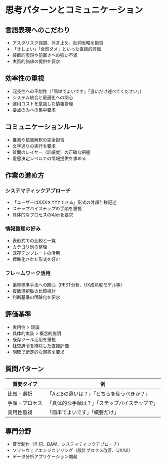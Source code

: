 # 思考パターンとコミュニケーション

## 言語表現へのこだわり

- アスタリスク強調、体言止め、助詞省略を拒否
- 「きしょい」「全然ダメ」といった直接的評価
- 装飾的表現や前置きへの強い不満
- 実質的価値の提供を要求

## 効率性の重視

- 冗長性への不耐性（「簡単でよいです」「違いだけ述べてください」）
- システム統合と最適化への関心
- 運用コストを意識した情報管理
- 要点のみへの集中要求

## コミュニケーションルール

- 推測や拡張解釈の完全拒否
- 文字通りの実行を要求
- 質問のレイヤー（詳細度）の正確な把握
- 意思決定レベルでの情報提供を求める

## 作業の進め方

### システマティックアプローチ
- 「ユーザーはXXXをYYYできる」形式の外部仕様記述
- ステップバイステップの手順を重視
- 具体的なプロセスの明示を要求

### 情報整理の好み
- 表形式での比較と一覧
- カテゴリ別の整理
- 既存テンプレートの活用
- 標準化された形式を好む

### フレームワーク活用
- 業界標準手法への関心（PEST分析、UX成熟度モデル等）
- 複数選択肢の比較検討
- 判断基準の明確化を要求

## 評価基準

- 実用性 > 理論
- 具体的実装 > 概念的説明
- 既存ツール活用を重視
- 社交辞令を排除した直接評価
- 明確で断定的な回答を要求

## 質問パターン

| 質問タイプ | 例 |
|-----------|---|
| 比較・選択 | 「AとBの違いは？」「どちらを使うべきか？」 |
| 手順・プロセス | 「具体的な手順は？」「ステップバイステップで」 |
| 実用性重視 | 「簡単でよいです」「概要だけ」 |

## 専門分野

- 音楽制作（作詞、DAW、システマティックアプローチ）
- ソフトウェアエンジニアリング（設計プロセス改善、UX/UI）
- データ分析アプリケーション開発
